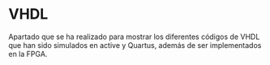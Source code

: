# VHDL
Apartado que se ha realizado para mostrar los diferentes códigos de VHDL que han sido simulados en active y Quartus, además de ser implementados en la FPGA.
